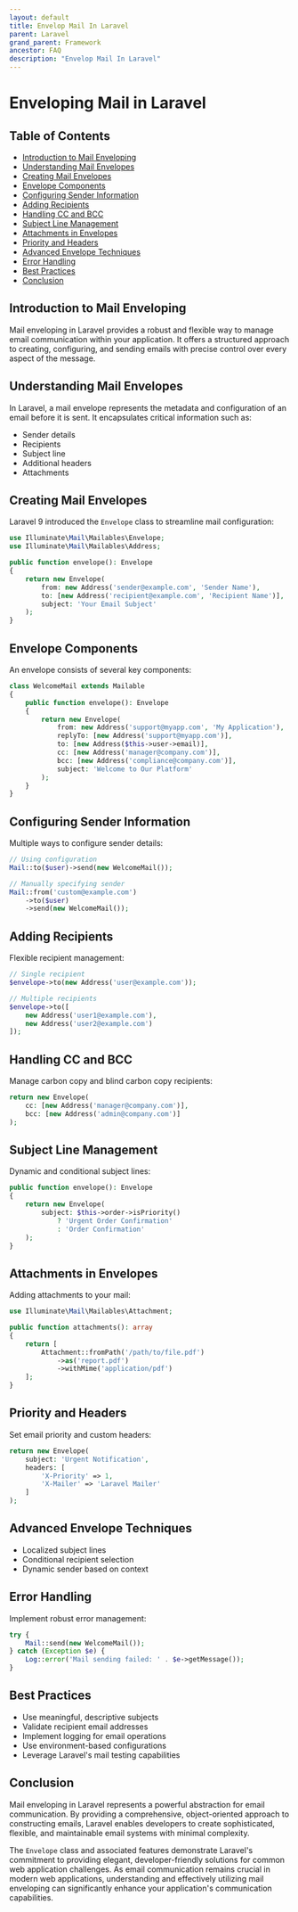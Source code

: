 ```yaml
---
layout: default
title: Envelop Mail In Laravel
parent: Laravel
grand_parent: Framework
ancestor: FAQ
description: "Envelop Mail In Laravel"
---
```


# Enveloping Mail in Laravel

## Table of Contents

* [Introduction to Mail Enveloping](#introduction-to-mail-enveloping)
* [Understanding Mail Envelopes](#understanding-mail-envelopes)
* [Creating Mail Envelopes](#creating-mail-envelopes)
* [Envelope Components](#envelope-components)
* [Configuring Sender Information](#configuring-sender-information)
* [Adding Recipients](#adding-recipients)
* [Handling CC and BCC](#handling-cc-and-bcc)
* [Subject Line Management](#subject-line-management)
* [Attachments in Envelopes](#attachments-in-envelopes)
* [Priority and Headers](#priority-and-headers)
* [Advanced Envelope Techniques](#advanced-envelope-techniques)
* [Error Handling](#error-handling)
* [Best Practices](#best-practices)
* [Conclusion](#conclusion)

## Introduction to Mail Enveloping

Mail enveloping in Laravel provides a robust and flexible way to manage email communication within your application. It
offers a structured approach to creating, configuring, and sending emails with precise control over every aspect of the
message.

## Understanding Mail Envelopes

In Laravel, a mail envelope represents the metadata and configuration of an email before it is sent. It encapsulates
critical information such as:

- Sender details
- Recipients
- Subject line
- Additional headers
- Attachments

## Creating Mail Envelopes

Laravel 9 introduced the `Envelope` class to streamline mail configuration:

```php
use Illuminate\Mail\Mailables\Envelope;
use Illuminate\Mail\Mailables\Address;

public function envelope(): Envelope
{
    return new Envelope(
        from: new Address('sender@example.com', 'Sender Name'),
        to: [new Address('recipient@example.com', 'Recipient Name')],
        subject: 'Your Email Subject'
    );
}
```

## Envelope Components

An envelope consists of several key components:

```php
class WelcomeMail extends Mailable
{
    public function envelope(): Envelope
    {
        return new Envelope(
            from: new Address('support@myapp.com', 'My Application'),
            replyTo: [new Address('support@myapp.com')],
            to: [new Address($this->user->email)],
            cc: [new Address('manager@company.com')],
            bcc: [new Address('compliance@company.com')],
            subject: 'Welcome to Our Platform'
        );
    }
}
```

## Configuring Sender Information

Multiple ways to configure sender details:

```php
// Using configuration
Mail::to($user)->send(new WelcomeMail());

// Manually specifying sender
Mail::from('custom@example.com')
    ->to($user)
    ->send(new WelcomeMail());
```

## Adding Recipients

Flexible recipient management:

```php
// Single recipient
$envelope->to(new Address('user@example.com'));

// Multiple recipients
$envelope->to([
    new Address('user1@example.com'),
    new Address('user2@example.com')
]);
```

## Handling CC and BCC

Manage carbon copy and blind carbon copy recipients:

```php
return new Envelope(
    cc: [new Address('manager@company.com')],
    bcc: [new Address('admin@company.com')]
);
```

## Subject Line Management

Dynamic and conditional subject lines:

```php
public function envelope(): Envelope
{
    return new Envelope(
        subject: $this->order->isPriority() 
            ? 'Urgent Order Confirmation' 
            : 'Order Confirmation'
    );
}
```

## Attachments in Envelopes

Adding attachments to your mail:

```php
use Illuminate\Mail\Mailables\Attachment;

public function attachments(): array
{
    return [
        Attachment::fromPath('/path/to/file.pdf')
            ->as('report.pdf')
            ->withMime('application/pdf')
    ];
}
```

## Priority and Headers

Set email priority and custom headers:

```php
return new Envelope(
    subject: 'Urgent Notification',
    headers: [
        'X-Priority' => 1,
        'X-Mailer' => 'Laravel Mailer'
    ]
);
```

## Advanced Envelope Techniques

- Localized subject lines
- Conditional recipient selection
- Dynamic sender based on context

## Error Handling

Implement robust error management:

```php
try {
    Mail::send(new WelcomeMail());
} catch (Exception $e) {
    Log::error('Mail sending failed: ' . $e->getMessage());
}
```

## Best Practices

- Use meaningful, descriptive subjects
- Validate recipient email addresses
- Implement logging for email operations
- Use environment-based configurations
- Leverage Laravel's mail testing capabilities

## Conclusion

Mail enveloping in Laravel represents a powerful abstraction for email communication. By providing a comprehensive,
object-oriented approach to constructing emails, Laravel enables developers to create sophisticated, flexible, and
maintainable email systems with minimal complexity.

The `Envelope` class and associated features demonstrate Laravel's commitment to providing elegant, developer-friendly
solutions for common web application challenges. As email communication remains crucial in modern web applications,
understanding and effectively utilizing mail enveloping can significantly enhance your application's communication
capabilities.
